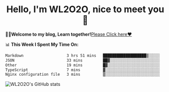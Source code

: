 <h1 align = "center">Hello, I'm WL2O2O, nice to meet you 👋</h1>

🧑‍💻**Welcome to my blog, Learn together!**[Please Click here❤️](https://wl2o2o.github.io)

📊 **This Week I Spent My Time On:**
<!--START_SECTION:waka-->

```txt
Markdown                   3 hrs 51 mins   ███████████████████▒░░░░░   77.75 %
JSON                       33 mins         ██▓░░░░░░░░░░░░░░░░░░░░░░   11.14 %
Other                      19 mins         █▓░░░░░░░░░░░░░░░░░░░░░░░   06.48 %
TypeScript                 7 mins          ▓░░░░░░░░░░░░░░░░░░░░░░░░   02.53 %
Nginx configuration file   3 mins          ▒░░░░░░░░░░░░░░░░░░░░░░░░   01.20 %
```

<!--END_SECTION:waka-->

![WL2O2O's GitHub stats](https://github-readme-stats.vercel.app/api?username=wl2o2o&show_icons=true)


<!--
**WL2O2O/WL2O2O** is a ✨ _special_ ✨ repository because its `README.md` (this file) appears on your GitHub profile.

Here are some ideas to get you started:

- 🔭 I’m currently working on ...
- 🌱 I’m currently learning ...
- 👯 I’m looking to collaborate on ...
- 🤔 I’m looking for help with ...
- 💬 Ask me about ...
- 📫 How to reach me: ...
- 😄 Pronouns: ...
- ⚡ Fun fact: ...
-->
